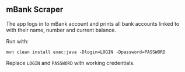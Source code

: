 ## mBank Scraper

The app logs in to mBank account and prints all bank accounts linked to with their name, number and current balance.

Run with:
```
mvn clean install exec:java -Dlogin=LOGIN -Dpassword=PASSWORD
```

Replace `LOGIN` and `PASSWORD` with working credentials.